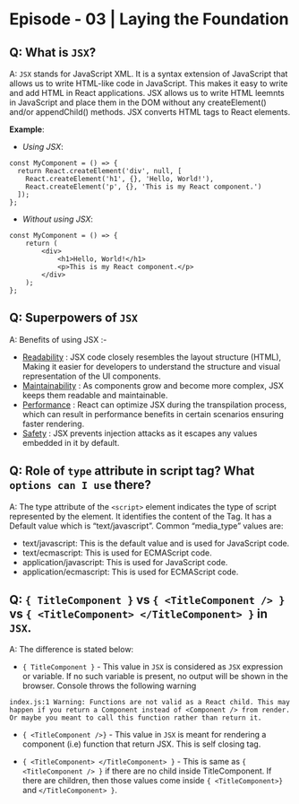 # Episode - 03 | Laying the Foundation

## Q: What is `JSX`?
A: `JSX` stands for JavaScript XML. It is a syntax extension of JavaScript that allows us to write HTML-like code in JavaScript. This makes it easy to write and add HTML in React applications. JSX allows us to write HTML leemnts in JavaScript and place them in the DOM without any createElement() and/or appendChild() methods. JSX converts HTML tags to React elements.

**Example**: 
- *Using JSX*:
```
const MyComponent = () => {
  return React.createElement('div', null, [
    React.createElement('h1', {}, 'Hello, World!'),
    React.createElement('p', {}, 'This is my React component.')
  ]);
};
```

- *Without using JSX*:
```
const MyComponent = () => {
    return (
        <div>
            <h1>Hello, World!</h1>
            <p>This is my React component.</p>
        </div>
    );
};
```

## Q: Superpowers of `JSX`
A: Benefits of using JSX :-
- <ins>Readability</ins> : JSX code closely resembles the layout structure (HTML), Making it easier for developers to understand the structure and visual representation of the UI components.
- <ins>Maintainability</ins>  : As components grow and become more complex, JSX keeps them readable  and maintainable.
- <ins>Performance</ins> :  React can optimize JSX during the transpilation process, which can result in performance benefits in certain scenarios ensuring faster rendering.
- <ins>Safety</ins> : JSX prevents injection attacks as it escapes any values embedded in it by default.

## Q: Role of `type` attribute in script tag? What `options can I use` there?
A: The type attribute of the `<script>` element indicates the type of script represented by the element. It identifies the content of the Tag. It has a Default value which is “text/javascript”.
Common “media_type” values are: 
- text/javascript: This is the default value and is used for JavaScript code.
- text/ecmascript: This is used for ECMAScript code.
- application/javascript: This is used for JavaScript code.
- application/ecmascript: This is used for ECMAScript code.

## Q: `{ TitleComponent }` vs `{ <TitleComponent /> }` vs `{ <TitleComponent> </TitleComponent> }` in `JSX`.
A: The difference is stated below:
- `{ TitleComponent }` - This value in `JSX` is considered as `JSX` expression or variable. If no such variable is present, no output will be shown in the browser. Console throws the following warning
```
index.js:1 Warning: Functions are not valid as a React child. This may happen if you return a Component instead of <Component /> from render. Or maybe you meant to call this function rather than return it.
```

- `{ <TitleComponent />}` - This value in `JSX` is meant for rendering a component (i.e) function that return JSX. This is self closing tag.
   
- `{ <TitleComponent> </TitleComponent> }` - This is same as `{ <TitleComponent /> }` if there are no child inside TitleComponent. If there are children, then those values come inside   `{ <TitleComponent>} ` and `</TitleComponent> }`. 